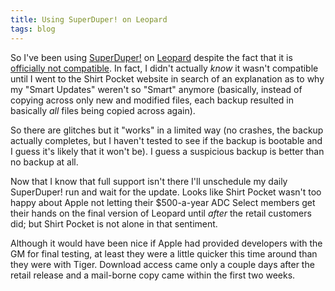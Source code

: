 ```yaml
---
title: Using SuperDuper! on Leopard
tags: blog
---
```


So I've been using [SuperDuper!](http://typechecked.net/wiki/SuperDuper!) on [Leopard](http://typechecked.net/wiki/Leopard) despite the fact that it is [officially not compatible](http://www.shirt-pocket.com/SuperDuper/SuperDuperDescription.html). In fact, I didn't actually _know_ it wasn't compatible until I went to the Shirt Pocket website in search of an explanation as to why my "Smart Updates" weren't so "Smart" anymore (basically, instead of copying across only new and modified files, each backup resulted in basically _all_ files being copied across again).

So there are glitches but it "works" in a limited way (no crashes, the backup actually completes, but I haven't tested to see if the backup is bootable and I guess it's likely that it won't be). I guess a suspicious backup is better than no backup at all.

Now that I know that full support isn't there I'll unschedule my daily SuperDuper! run and wait for the update. Looks like Shirt Pocket wasn't too happy about Apple not letting their \$500-a-year ADC Select members get their hands on the final version of Leopard until _after_ the retail customers did; but Shirt Pocket is not alone in that sentiment.

Although it would have been nice if Apple had provided developers with the GM for final testing, at least they were a little quicker this time around than they were with Tiger. Download access came only a couple days after the retail release and a mail-borne copy came within the first two weeks.
